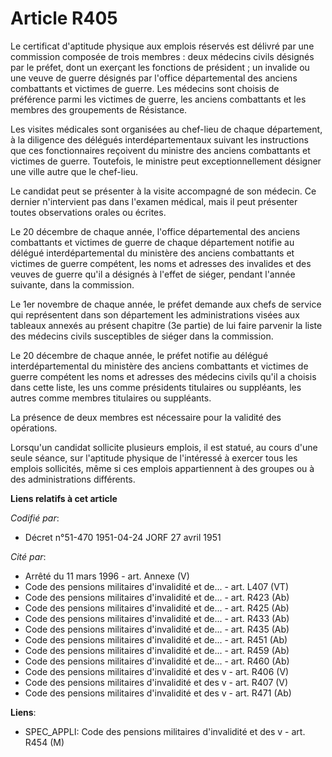 # Article R405

Le certificat d'aptitude physique aux emplois réservés est délivré par une commission composée de trois membres : deux
médecins civils désignés par le préfet, dont un exerçant les fonctions de président ; un invalide ou une veuve de guerre
désignés par l'office départemental des anciens combattants et victimes de guerre. Les médecins sont choisis de préférence
parmi les victimes de guerre, les anciens combattants et les membres des groupements de Résistance.

Les visites médicales sont organisées au chef-lieu de chaque département, à la diligence des délégués interdépartementaux
suivant les instructions que ces fonctionnaires reçoivent du ministre des anciens combattants et victimes de guerre.
Toutefois, le ministre peut exceptionnellement désigner une ville autre que le chef-lieu.

Le candidat peut se présenter à la visite accompagné de son médecin. Ce dernier n'intervient pas dans l'examen médical, mais
il peut présenter toutes observations orales ou écrites.

Le 20 décembre de chaque année, l'office départemental des anciens combattants et victimes de guerre de chaque département
notifie au délégué interdépartemental du ministère des anciens combattants et victimes de guerre compétent, les noms et
adresses des invalides et des veuves de guerre qu'il a désignés à l'effet de siéger, pendant l'année suivante, dans la
commission.

Le 1er novembre de chaque année, le préfet demande aux chefs de service qui représentent dans son département les
administrations visées aux tableaux annexés au présent chapitre (3e partie) de lui faire parvenir la liste des médecins
civils susceptibles de siéger dans la commission.

Le 20 décembre de chaque année, le préfet notifie au délégué interdépartemental du ministère des anciens combattants et
victimes de guerre compétent les noms et adresses des médecins civils qu'il a choisis dans cette liste, les uns comme
présidents titulaires ou suppléants, les autres comme membres titulaires ou suppléants.

La présence de deux membres est nécessaire pour la validité des opérations.

Lorsqu'un candidat sollicite plusieurs emplois, il est statué, au cours d'une seule séance, sur l'aptitude physique de
l'intéressé à exercer tous les emplois sollicités, même si ces emplois appartiennent à des groupes ou à des administrations
différents.

**Liens relatifs à cet article**

_Codifié par_:

  - Décret n°51-470 1951-04-24 JORF 27 avril 1951

_Cité par_:

  - Arrêté du 11 mars 1996 - art. Annexe (V)
  - Code des pensions militaires d'invalidité et de... - art. L407 (VT)
  - Code des pensions militaires d'invalidité et de... - art. R423 (Ab)
  - Code des pensions militaires d'invalidité et de... - art. R425 (Ab)
  - Code des pensions militaires d'invalidité et de... - art. R433 (Ab)
  - Code des pensions militaires d'invalidité et de... - art. R435 (Ab)
  - Code des pensions militaires d'invalidité et de... - art. R451 (Ab)
  - Code des pensions militaires d'invalidité et de... - art. R459 (Ab)
  - Code des pensions militaires d'invalidité et de... - art. R460 (Ab)
  - Code des pensions militaires d'invalidité et des v - art. R406 (V)
  - Code des pensions militaires d'invalidité et des v - art. R407 (V)
  - Code des pensions militaires d'invalidité et des v - art. R471 (Ab)

**Liens**:

  - SPEC_APPLI: Code des pensions militaires d'invalidité et des v - art. R454 (M)
